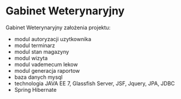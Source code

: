Gabinet Weterynaryjny
====================

Gabinet Weterynaryjny założenia projektu:
- modul autoryzacji uzytkownika
- modul terminarz
- modul stan magazyny
- modul wizyta
- modul vademecum lekow
- modul generacja raportow
- baza danych mysql
- technologia JAVA EE 7, Glassfish Server, JSF, Jquery, JPA, JDBC
- Spring Hibernate




